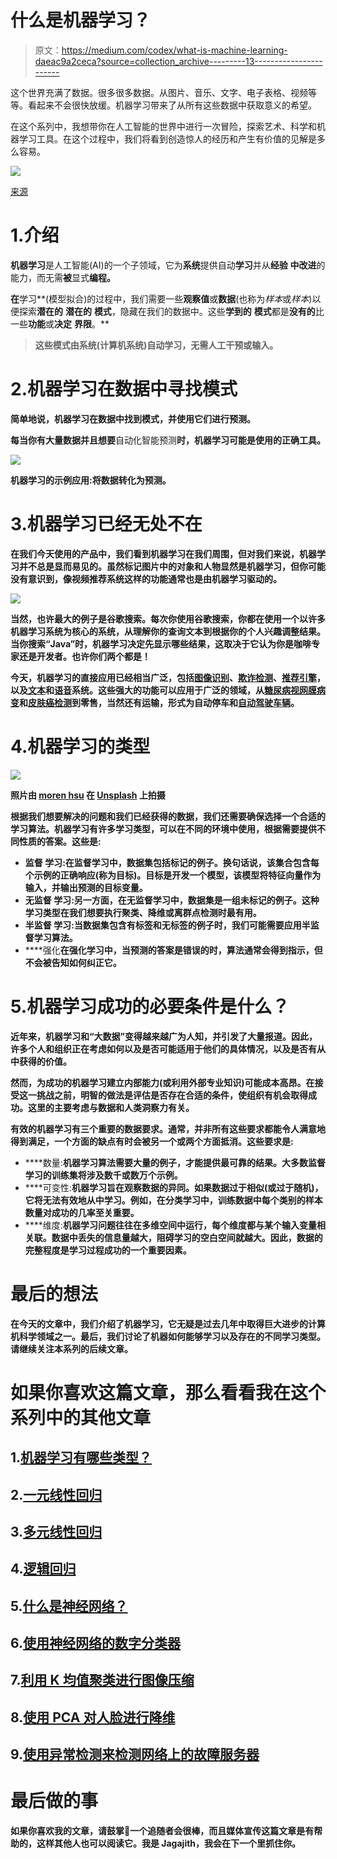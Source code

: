 # 什么是机器学习？

> 原文：<https://medium.com/codex/what-is-machine-learning-daeac9a2ceca?source=collection_archive---------13----------------------->

这个世界充满了数据。很多很多数据。从图片、音乐、文字、电子表格、视频等等。看起来不会很快放缓。机器学习带来了从所有这些数据中获取意义的希望。

在这个系列中，我想带你在人工智能的世界中进行一次冒险，探索艺术、科学和机器学习工具。在这个过程中，我们将看到创造惊人的经历和产生有价值的见解是多么容易。

![](img/ebde4af6c31e0e659d8af33f36b60b59.png)

[来源](https://unsplash.com/photos/fItRJ7AHak8)

# 1.介绍

**机器学习**是人工智能(AI)的一个子领域，它为**系统**提供自动****学习****并从**经验** **中改进**的能力，而无需**被**显式**编程。**

**在**学习**(模型拟合)的过程中，我们需要一些**观察值**或**数据**(也称为*样本*或*样本*)以便探索**潜在的** **潜在的** **模式**，隐藏在我们的数据中。这些**学到的** **模式**都是**没有的**比一些**功能**或**决定** **界限**。**

> **这些模式由系统(计算机系统)自动学习，无需人工干预或输入。**

# **2.机器学习在数据中寻找模式**

**简单地说，机器学习在数据中找到模式，并使用它们进行预测。**

**每当你有大量数据并且想要**自动化智能预测**时，机器学习可能是使用的正确工具。**

**![](img/d9ce222e2c31e393328a92b788497c97.png)**

**机器学习的示例应用:将数据转化为预测。**

# **3.机器学习已经无处不在**

**在我们今天使用的产品中，我们看到机器学习在我们周围，但对我们来说，机器学习并不总是显而易见的。虽然标记图片中的对象和人物显然是机器学习，但你可能没有意识到，像视频推荐系统这样的功能通常也是由机器学习驱动的。**

**![](img/11eddede02fcb14c2159abcf18baac23.png)**

**当然，也许最大的例子是谷歌搜索。每次你使用谷歌搜索，你都在使用一个以许多机器学习系统为核心的系统，从理解你的查询文本到根据你的个人兴趣调整结果。当你搜索“Java”时，机器学习决定先显示哪些结果，这取决于它认为你是咖啡专家还是开发者。也许你们两个都是！**

**今天，机器学习的直接应用已经相当广泛，包括[图像识别](https://cloud.google.com/vision/)、[欺诈检测](https://cloud.google.com/blog/big-data/2017/08/how-wepay-uses-stream-analytics-for-real-time-fraud-detection-using-gcp-and-apache-kafka)、[推荐引擎](https://cloud.google.com/solutions/recommendations-using-machine-learning-on-compute-engine)，以及[文本](https://cloud.google.com/natural-language/)和[语音](https://deepmind.com/blog/wavenet-generative-model-raw-audio/)系统。这些强大的功能可以应用于广泛的领域，从[糖尿病视网膜病变](https://blog.google/topics/machine-learning/detecting-diabetic-eye-disease-machine-learning/)和[皮肤癌检测](http://cs.stanford.edu/people/esteva/nature/)到零售，当然还有运输，形式为自动停车和[自动驾驶车辆](https://waymo.com/)。**

# **4.机器学习的类型**

**![](img/af2521d86db3816e9e470b07d1f16679.png)**

**照片由 [moren hsu](https://unsplash.com/@moren?utm_source=unsplash&utm_medium=referral&utm_content=creditCopyText) 在 [Unsplash](https://unsplash.com/s/photos/maths-board?utm_source=unsplash&utm_medium=referral&utm_content=creditCopyText) 上拍摄**

**根据我们想要解决的问题和我们已经获得的数据，我们还需要确保选择一个合适的学习算法。机器学习有许多学习类型，可以在不同的环境中使用，根据需要提供不同性质的答案。这些是:**

*   ****监督** **学习**:在监督学习中，数据集包括**标记的例子**。换句话说，该集合包含每个示例的正确响应(称为目标)。目标是开发一个模型，该模型将特征向量作为输入，并输出预测的目标变量。**
*   ****无监督** **学习**:另一方面，在无监督学习中，数据集是一组**未标记的例子**。这种学习类型在我们想要执行聚类、降维或离群点检测时最有用。**
*   ****半监督** **学习**:当数据集包含**有标签和无标签的例子**时，我们可能需要应用半监督学习算法。**
*   ****强化**在强化学习中，当预测的答案是错误的时，算法通常会得到指示，但不会被告知如何纠正它。**

# **5.机器学习成功的必要条件是什么？**

**近年来，机器学习和“大数据”变得越来越广为人知，并引发了大量报道。因此，许多个人和组织正在考虑如何以及是否可能适用于他们的具体情况，以及是否有从中获得的价值。**

**然而，为成功的机器学习建立内部能力(或利用外部专业知识)可能成本高昂。在接受这一挑战之前，明智的做法是评估是否存在合适的条件，使组织有机会取得成功。这里的主要考虑与数据和人类洞察力有关。**

**有效的机器学习有三个重要的数据要求。通常，并非所有这些要求都能令人满意地得到满足，一个方面的缺点有时会被另一个或两个方面抵消。这些要求是:**

*   ****数量:**机器学习算法需要大量的例子，才能提供最可靠的结果。大多数监督学习的训练集将涉及数千或数万个示例。**
*   ****可变性:**机器学习旨在观察数据的异同。如果数据过于相似(或过于随机)，它将无法有效地从中学习。例如，在分类学习中，训练数据中每个类别的样本数量对成功的几率至关重要。**
*   ****维度:**机器学习问题往往在多维空间中运行，每个维度都与某个输入变量相关联。数据中丢失的信息量越大，阻碍学习的空白空间就越大。因此，数据的完整程度是学习过程成功的一个重要因素。**

# **最后的想法**

**在今天的文章中，我们介绍了机器学习，它无疑是过去几年中取得巨大进步的计算机科学领域之一。最后，我们讨论了机器如何能够学习以及存在的不同学习类型。请继续关注本系列的后续文章。**

# **如果你喜欢这篇文章，那么看看我在这个系列中的其他文章**

## **1.[机器学习有哪些类型？](/codex/what-are-the-types-of-machine-learning-53360b7db8b4)**

## **2.[一元线性回归](/codex/linear-regression-on-single-variable-f35e6a73dab6)**

## **3.[多元线性回归](/@jagajith23/linear-regression-on-multiple-variables-1893e4d940b1)**

## **4.[逻辑回归](/@jagajith23/logistic-regression-eee2fd028ffd)**

## **5.[什么是神经网络？](/@jagajith23/what-are-neural-networks-3a0965e2ebfb)**

## **6.[使用神经网络的数字分类器](/@jagajith23/digit-classifier-using-neural-networks-ad17749a8f00)**

## **7.[利用 K 均值聚类进行图像压缩](/@jagajith23/image-compression-with-k-means-clustering-48e989055729)**

## **8.[使用 PCA 对人脸进行降维](/@jagajith23/dimensionality-reduction-on-face-using-pca-e3fec3bb4cee)**

## **9.[使用异常检测来检测网络上的故障服务器](https://jagajith23.medium.com/detect-failing-servers-on-a-network-using-anomaly-detection-1c447bc8a46a)**

# **最后做的事**

**如果你喜欢我的文章，请鼓掌👏一个追随者会很棒，而且媒体宣传这篇文章是有帮助的，这样其他人也可以阅读它。我是 Jagajith，我会在下一个里抓住你。**